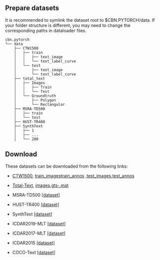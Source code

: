 ## Prepare datasets
It is recommended to symlink the dataset root to $CBN.PYTORCH/data. If your folder structure is different, you may need to change the corresponding paths in dataloader files.
```none
cbn.pytorch
└── data
    ├── CTW1500
    │   ├── train
    │   │   ├── text_image
    │   │   └── text_label_curve
    │   └── test
    │       ├── text_image
    │       └── text_label_curve
    ├── total_text
    │   ├── Images
    │   │   ├── Train
    │   │   └── Test
    │   └── Groundtruth
    │       ├── Polygon
    │       └── Rectangular
    ├── MSRA-TD500
    │   ├── train
    │   └── test
    ├── HUST-TR400
    ├── SynthText
    │   ├── 1
    │   ├── ...
    │   └── 200
```

## Download

These datasets can be downloaded from the following links:

- [CTW1500](https://github.com/Yuliang-Liu/Curve-Text-Detector), [train_images](https://universityofadelaide.box.com/shared/static/py5uwlfyyytbb2pxzq9czvu6fuqbjdh8.zip)[train_annos](https://universityofadelaide.box.com/shared/static/jikuazluzyj4lq6umzei7m2ppmt3afyw.zip) ,[test_images](https://universityofadelaide.box.com/shared/static/t4w48ofnqkdw7jyc4t11nsukoeqk9c3d.zip),[test_annos](https://cloudstor.aarnet.edu.au/plus/s/uoeFl0pCN9BOCN5) 

- [Total-Text](https://github.com/cs-chan/Total-Text-Dataset), [images](https://github.com/cs-chan/Total-Text-Dataset/tree/master/Dataset),[gts-.mat](https://drive.google.com/file/d/19quCaJGePvTc3yPZ7MAGNijjKfy77-ke/view?usp=sharing)

- MSRA-TD500 [[dataset]](http://www.iapr-tc11.org/dataset/MSRA-TD500/MSRA-TD500.zip)
- HUST-TR400 [[dataset]](http://mc.eistar.net/UpLoadFiles/dataset/HUST-TR400.zip)

- SynthText [[dataset]](https://www.robots.ox.ac.uk/~vgg/data/scenetext/)

- ICDAR2019-MLT [[dataset]](https://rrc.cvc.uab.es/?ch=15&com=downloads)

- ICDAR2017-MLT [[dataset]](https://rrc.cvc.uab.es/?ch=8&com=downloads)

- ICDAR2015 [[dataset]](https://rrc.cvc.uab.es/?ch=4&com=downloads)

- COCO-Text [[dataset]](https://rrc.cvc.uab.es/?ch=5&com=downloads)

